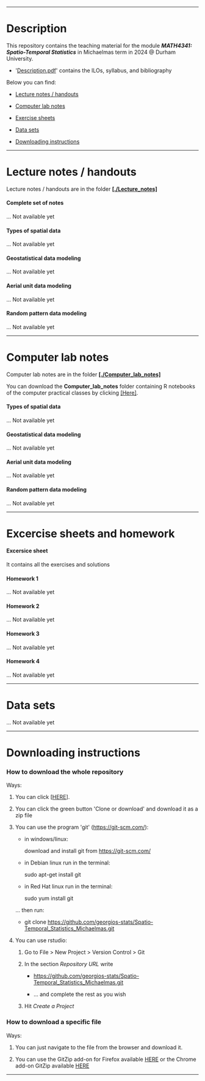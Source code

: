 <!-- -------------------------------------------------------------------------------- -->

<!-- Copyright 2024 Georgios Karagiannis -->

<!-- georgios.karagiannis@durham.ac.uk -->
<!-- Associate Professor -->
<!-- Department of Mathematical Sciences, Durham University, Durham,  UK  -->

<!-- This file is part of Spatio-Temporal_Statistics_Michaelmas -->
<!-- which is the material of the course -->
<!-- MATH4341: Spatio-Temporal Statistics -->
<!-- Epiphany term -->
<!-- taught by Georgios P. Katagiannis in the Department of Mathematical Sciences   -->
<!-- in the University of Durham  in Michaelmas term in 2024 -->

<!-- Spatio-Temporal_Statistics_Michaelmas is free software: -->
<!-- you can redistribute it and/or modify it-->
<!-- under the terms of the GNU General Public License as published by -->
<!-- the Free Software Foundation version 3 of the License. -->

<!-- Spatio-Temporal_Statistics_Michaelmas is distributed ->
<!-- in the hope that it will be useful, -->
<!-- but WITHOUT ANY WARRANTY; without even the implied warranty of -->
<!-- MERCHANTABILITY or FITNESS FOR A PARTICULAR PURPOSE.  See the -->
<!-- GNU General Public License for more details. -->

<!-- You should have received a copy of the GNU General Public License -->
<!-- along with Spatio-Temporal_Statistics_Michaelmas -->
<!-- If not, see <http://www.gnu.org/licenses/>. -->

<!-- -------------------------------------------------------------------------------- -->


------------------------------------------------------------------------

# Description

This repository contains the teaching material for the module ***MATH4341: Spatio-Temporal Statistics*** in Michaelmas term in 2024 @ Durham University.

+ '[Description.pdf](./Description.pdf)' contains the ILOs, syllabus, and bibliography  

Below you can find:  

+ [Lecture notes / handouts](./README.md#lecture-notes--handouts)  

+ [Computer lab notes](./README.md#computer-lab-notes)  

+ [Exercise sheets](./README.md#excercise-sheets-and-homework)  

+ [Data sets](./README.md#data-sets)  

+ [Downloading instructions](./README.md#downloading-instructions)     

------------------------------------------------------------------------

# Lecture notes / handouts

Lecture notes / handouts are in the folder **[[./Lecture_notes]](./Lecture_notes)**  

#### Complete set of notes  

... Not available yet  

#### Types of spatial data  

... Not available yet  

#### Geostatistical data modeling       

... Not available yet  

#### Aerial unit data modeling       

... Not available yet  

#### Random pattern data modeling       

... Not available yet  

------------------------------------------------------------------------

# Computer lab notes  

Computer lab notes are in the folder **[[./Computer_lab_notes]](./Computer_lab_notes)**  

You can download the **Computer_lab_notes** folder containing R notebooks of the computer practical classes by clicking [[Here]](https://minhaskamal.github.io/DownGit/#/home?url=https://github.com/georgios-stats/Spatio-Temporal_Statistics_Michaelmas_2024/tree/main/Computer_lab_notes).  

#### Types of spatial data       

<!-- + [R Notebook (nb.html)](https://htmlpreview.github.io/?https://github.com/georgios-stats/Spatio-Temporal_Statistics_Michaelmas_2024/blob/main/Computer_lab_notes/Handling_spatial_data.nb.html)  

+ [R Notebook (Rmd)](./Computer_lab_notes/Handling_spatial_data.Rmd)   -->

... Not available yet  

#### Geostatistical data modeling       

<!-- + [R Notebook (nb.html)](https://htmlpreview.github.io/?https://github.com/georgios-stats/Spatio-Temporal_Statistics_Michaelmas_2024/blob/main/Computer_lab_notes/Point_referenced_spatial_data_modelling.nb.html)  

+ [R Notebook (Rmd)](./Computer_lab_notes/Point_referenced_spatial_data_modelling.Rmd)   -->

... Not available yet  

#### Aerial unit data modeling       

... Not available yet  

#### Random pattern data modeling    

... Not available yet  

------------------------------------------------------------------------

# Excercise sheets and homework 

#### Excersice sheet  

It contains all the exercises and solutions  

#### Homework 1  

... Not available yet  

#### Homework 2  

... Not available yet  

#### Homework 3  

... Not available yet  

#### Homework 4  

... Not available yet  

------------------------------------------------------------------------

# Data sets  

... Not available yet  

------------------------------------------------------------------------

# Downloading instructions     

### How to download the whole repository

Ways:

1. You can click [[HERE](https://github.com/georgios-stats/Spatio-Temporal_Statistics_Michaelmas/archive/refs/heads/main.zip)].

2. You can click the green button 'Clone or download' and download it as a zip file

3. You can use the program 'git' (<https://git-scm.com/>):
    
    -   in windows/linux: 
    
        download and install git from https://git-scm.com/
    
    -   in Debian linux run in the terminal: 
    
        sudo apt-get install git
    
    -   in Red Hat linux run in the terminal: 
    
        sudo yum install git
    
    ... then run:

    -   git clone https://github.com/georgios-stats/Spatio-Temporal_Statistics_Michaelmas.git

4. You can use rstudio:

    1.  Go to File &gt; New Project &gt; Version Control &gt; Git
    
    2.  In the section *Repository URL* write
        
        -   <https://github.com/georgios-stats/Spatio-Temporal_Statistics_Michaelmas.git>
        
        -   … and complete the rest as you wish
    
    3.  Hit *Create a Project*

### How to download a specific file

Ways:

1. You can just navigate to the file from the browser and download it.

2. You can use the GitZip add-on for Firefox available [HERE](https://www.google.com/url?sa=t&rct=j&q=&esrc=s&source=web&cd=3&cad=rja&uact=8&ved=2ahUKEwias52xjd3nAhXPUs0KHeXHCEUQFjACegQIAhAB&url=https%3A%2F%2Faddons.mozilla.org%2Fen-US%2Ffirefox%2Faddon%2Fgitzip%2F&usg=AOvVaw37servrJ29tuNcx9dIQDqy) or the Chrome add-on GitZip available [HERE](https://www.google.com/url?sa=t&rct=j&q=&esrc=s&source=web&cd=2&cad=rja&uact=8&ved=2ahUKEwias52xjd3nAhXPUs0KHeXHCEUQFjABegQIARAB&url=https%3A%2F%2Fchrome.google.com%2Fwebstore%2Fdetail%2Fgitzip-for-github%2Fffabmkklhbepgcgfonabamgnfafbdlkn%3Fhl%3Den&usg=AOvVaw1Pn3VXuXz1Fphl7dsPEhDS)

------------------------------------------------------------------------

